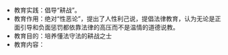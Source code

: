 - 教育实践：倡导“耕战”。
- 教育作用：绝对“性恶论”，提出了人性利己说，提倡法律教育，认为无论是正面引导和负面惩罚都依靠法律的高压而不是温情的道德说教。
- 教育目的：培养懂法守法的耕战之士
- 教育内容：